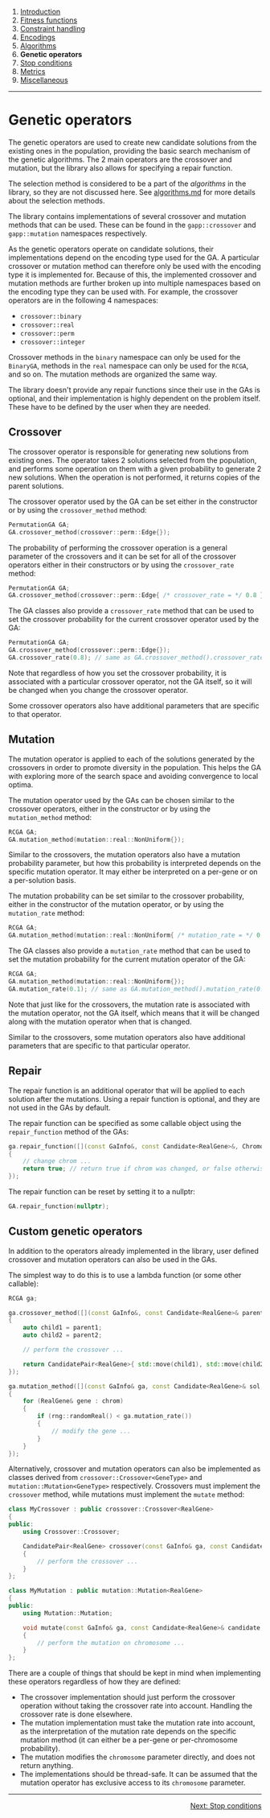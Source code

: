 ﻿
1. [Introduction](introduction.md)  
2. [Fitness functions](fitness-functions.md)  
3. [Constraint handling](constraint-handling.md)  
4. [Encodings](encodings.md)  
5. [Algorithms](algorithms.md)  
6. **Genetic operators**  
7. [Stop conditions](stop-conditions.md)  
8. [Metrics](metrics.md)  
9. [Miscellaneous](miscellaneous.md)

------------------------------------------------------------------------------------------------

# Genetic operators

The genetic operators are used to create new candidate solutions from the existing
ones in the population, providing the basic search mechanism of the genetic
algorithms. The 2 main operators are the crossover and mutation, but the library
also allows for specifying a repair function.

The selection method is considered to be a part of the *algorithms* in the library,
so they are not discussed here. See [algorithms.md](algorithms.md) for more details
about the selection methods.

The library contains implementations of several crossover and mutation methods
that can be used. These can be found in the `gapp::crossover` and
`gapp::mutation` namespaces respectively.

As the genetic operators operate on candidate solutions, their implementations depend
on the encoding type used for the GA. A particular crossover or mutation method can
therefore only be used with the encoding type it is implemented for.
Because of this, the implemented crossover and mutation methods are further broken
up into multiple namespaces based on the encoding type they can be used with.
For example, the crossover operators are in the following 4 namespaces:

 - `crossover::binary`
 - `crossover::real`
 - `crossover::perm`
 - `crossover::integer`

Crossover methods in the `binary` namespace can only be used for the `BinaryGA`,
methods in the `real` namespace can only be used for the `RCGA`, and so on.
The mutation methods are organized the same way.

The library doesn't provide any repair functions since their use in the GAs
is optional, and their implementation is highly dependent on the problem itself.
These have to be defined by the user when they are needed.

## Crossover

The crossover operator is responsible for generating new solutions from existing
ones. The operator takes 2 solutions selected from the population, and performs
some operation on them with a given probability to generate 2 new solutions.
When the operation is not performed, it returns copies of the parent solutions.

The crossover operator used by the GA can be set either in the constructor or by
using the `crossover_method` method:

```cpp
PermutationGA GA;
GA.crossover_method(crossover::perm::Edge{});
```

The probability of performing the crossover operation is a general parameter
of the crossovers and it can be set for all of the crossover operators either
in their constructors or by using the `crossover_rate` method:

```cpp
PermutationGA GA;
GA.crossover_method(crossover::perm::Edge{ /* crossover_rate = */ 0.8 });
```

The GA classes also provide a `crossover_rate` method that can be used to set
the crossover probability for the current crossover operator used by the GA:

```cpp
PermutationGA GA;
GA.crossover_method(crossover::perm::Edge{});
GA.crossover_rate(0.8); // same as GA.crossover_method().crossover_rate(0.8)
```

Note that regardless of how you set the crossover probability, it is associated
with a particular crossover operator, not the GA itself, so it will be changed
when you change the crossover operator.

Some crossover operators also have additional parameters that are specific
to that operator.

## Mutation

The mutation operator is applied to each of the solutions generated by the
crossovers in order to promote diversity in the population. This helps the GA
with exploring more of the search space and avoiding convergence to local
optima.

The mutation operator used by the GAs can be chosen similar to the crossover
operators, either in the constructor or by using the `mutation_method` method:

```cpp
RCGA GA;
GA.mutation_method(mutation::real::NonUniform{});
```

Similar to the crossovers, the mutation operators also have a mutation
probability parameter, but how this probability is interpreted depends
on the specific mutation operator. It may either be interpreted on a
per-gene or on a per-solution basis.

The mutation probability can be set similar to the crossover probability, either
in the constructor of the mutation operator, or by using the `mutation_rate`
method:

```cpp
RCGA GA;
GA.mutation_method(mutation::real::NonUniform{ /* mutation_rate = */ 0.1 });
```

The GA classes also provide a `mutation_rate` method that can be used to set
the mutation probability for the current mutation operator of the GA:

```cpp
RCGA GA;
GA.mutation_method(mutation::real::NonUniform{});
GA.mutation_rate(0.1); // same as GA.mutation_method().mutation_rate(0.1)
```

Note that just like for the crossovers, the mutation rate is associated with the
mutation operator, not the GA itself, which means that it will be changed along
with the mutation operator when that is changed.

Similar to the crossovers, some mutation operators also have additional parameters
that are specific to that particular operator.

## Repair

The repair function is an additional operator that will be applied to each
solution after the mutations. Using a repair function is optional, and they are
not used in the GAs by default.

The repair function can be specified as some callable object using the `repair_function`
method of the GAs:

```cpp
ga.repair_function([](const GaInfo&, const Candidate<RealGene>&, Chromosome<RealGene>& chrom)
{
    // change chrom ...
    return true; // return true if chrom was changed, or false otherwise
});
```

The repair function can be reset by setting it to a nullptr:

```cpp
GA.repair_function(nullptr);
```

## Custom genetic operators

In addition to the operators already implemented in the library,
user defined crossover and mutation operators can also be used in the GAs.

The simplest way to do this is to use a lambda function (or some other callable):

```cpp
RCGA ga;

ga.crossover_method([](const GaInfo&, const Candidate<RealGene>& parent1, const Candidate<RealGene>& parent2)
{
    auto child1 = parent1;
    auto child2 = parent2;

    // perform the crossover ...

    return CandidatePair<RealGene>{ std::move(child1), std::move(child2) };
});

ga.mutation_method([](const GaInfo& ga, const Candidate<RealGene>& sol, Chromosome<RealGene>& chrom)
{
    for (RealGene& gene : chrom)
    {
        if (rng::randomReal() < ga.mutation_rate())
        {
            // modify the gene ...
        }
    }
});
```

Alternatively, crossover and mutation operators can also be implemented as
classes derived from `crossover::Crossover<GeneType>` and
`mutation::Mutation<GeneType>` respectively. Crossovers must implement the
`crossover` method, while mutations must implement the `mutate` method:

```cpp
class MyCrossover : public crossover::Crossover<RealGene>
{
public:
    using Crossover::Crossover;

    CandidatePair<RealGene> crossover(const GaInfo& ga, const Candidate<RealGene>& parent1, const Candidate<RealGene>& parent2) const override
    {
        // perform the crossover ...
    }
};
```

```cpp
class MyMutation : public mutation::Mutation<RealGene>
{
public:
    using Mutation::Mutation;

    void mutate(const GaInfo& ga, const Candidate<RealGene>& candidate, Chromosome<RealGene>& chromosome) const override
    {
        // perform the mutation on chromosome ...
    }
};
```

There are a couple of things that should be kept in mind when implementing these operators
regardless of how they are defined:

 - The crossover implementation should just perform the crossover operation without
   taking the crossover rate into account. Handling the crossover rate is done elsewhere.
 - The mutation implementation must take the mutation rate into account, as the
   interpretation of the mutation rate depends on the specific mutation method
   (it can either be a per-gene or per-chromosome probability).
 - The mutation modifies the `chromosome` parameter directly, and does not return anything.
 - The implementations should be thread-safe. It can be assumed that the mutation operator
   has exclusive access to its `chromosome` parameter.

------------------------------------------------------------------------------------------------

<p align="right"><a href="stop-conditions.md">Next: Stop conditions</a></p>
